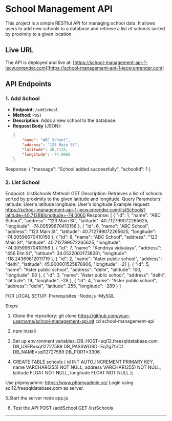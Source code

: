 # School Management API

This project is a simple RESTful API for managing school data. It allows users to add new schools to a database and retrieve a list of schools sorted by proximity to a given location.

## Live URL

The API is deployed and live at:
[https://school-management-api-1-iecw.onrender.com](https://school-management-api-1-iecw.onrender.com)

## API Endpoints

### 1. Add School

- **Endpoint**: `/addSchool`
- **Method**: `POST`
- **Description**: Adds a new school to the database.
- **Request Body** (JSON):
  ```json
  {
      "name": "ABC School",
      "address": "123 Main St",
      "latitude": 40.7128,
      "longitude": -74.0060
  }


Response:
{
    "message": "School added successfully",
    "schoolId": 1
}


### 2. List School
Endpoint: /listSchools
Method: GET
Description: Retrieves a list of schools sorted by proximity to the given latitude and longitude.
Query Parameters:
latitude: User's latitude
longitude: User's longitude
Example request:
https://school-management-api-1-iecw.onrender.com/listSchools?latitude=40.7128&longitude=-74.0060
Response:
[
    {
        "id": 1,
        "name": "ABC School",
        "address": "123 Main St",
        "latitude": 40.712799072265625,
        "longitude": -74.00599670410156
    },
    {
        "id": 6,
        "name": "ABC School",
        "address": "123 Main St",
        "latitude": 40.712799072265625,
        "longitude": -74.00599670410156
    },
    {
        "id": 8,
        "name": "ABC School",
        "address": "123 Main St",
        "latitude": 40.712799072265625,
        "longitude": -74.00599670410156
    },
    {
        "id": 7,
        "name": "Kendriya vidyalaya",
        "address": "456 Elm St",
        "latitude": 34.05220031738281,
        "longitude": -118.24369812011719
    },
    {
        "id": 2,
        "name": "Aster public school",
        "address": "delhi",
        "latitude": 45.900001525878906,
        "longitude": -21
    },
    {
        "id": 5,
        "name": "Aster public school",
        "address": "delhi",
        "latitude": 100,
        "longitude": 90
    },
    {
        "id": 3,
        "name": "Aster public school",
        "address": "delhi",
        "latitude": 19,
        "longitude": -28
    },
    {
        "id": 4,
        "name": "Aster public school",
        "address": "delhi",
        "latitude": 255,
        "longitude": -289
    }
]


FOR LOCAL SETUP:
Prerequisites
-Node.js
-MySQL


Steps:
1. Clone the repository:
git clone https://github.com/your-username/school-management-api.git
cd school-management-api
2. npm install
3. Set up environment variables:
DB_HOST=sql12.freesqldatabase.com
DB_USER=sql12727589
DB_PASSWORD=Eq2gZtirDt
DB_NAME=sql12727589
DB_PORT=3306

4. CREATE TABLE schools (
    id INT AUTO_INCREMENT PRIMARY KEY,
    name VARCHAR(255) NOT NULL,
    address VARCHAR(255) NOT NULL,
    latitude FLOAT NOT NULL,
    longitude FLOAT NOT NULL
);

Use phpmyadmin: https://www.phpmyadmin.co/
Login using sql12.freesqldatabase.com as server.

5.Start the server
node app.js

6. Test the API
POST /addSchool
GET /listSchools


-----------------------------------------------------------


